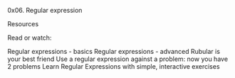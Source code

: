 0x06. Regular expression

Resources

Read or watch:

Regular expressions - basics Regular expressions - advanced Rubular is your best friend Use a regular expression against a problem: now you have 2 problems Learn Regular Expressions with simple, interactive exercises
